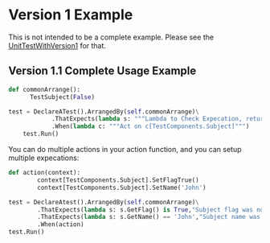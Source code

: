 # Version 1 Example
This is not intended to be a complete example. Please see the [UnitTestWithVersion1](/DeclareATest/v1/UnitTestWithVersion1.py) for that.

## Version 1.1 Complete Usage Example
```python
def commonArrange():
      TestSubject(False)

test = DeclareATest().ArrangedBy(self.commonArrange)\
            .ThatExpects(lambda s: """Lambda to Check Expecation, returns true is passed.""","Massage for when check fails.")\
            .When(lambda c: """Act on c[TestComponents.Subject]""")
    test.Run()
```

You can do multiple actions in your action function, and you can setup multiple expecations:
```python
def action(context):
        context[TestComponents.Subject].SetFlagTrue()
        context[TestComponents.Subject].SetName('John')

test = DeclareAtest().ArrangedBy(self.commonArrange)\
        .ThatExpects(lambda s: s.GetFlag() is True,"Subject flag was not true")\
        .ThatExpects(lambda s: s.GetName() == 'John',"Subject name was not john")\
        .When(action)
test.Run()
```

